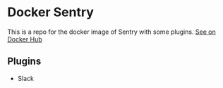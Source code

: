 # Docker Sentry

This is a repo for the docker image of Sentry with some plugins.
[See on Docker Hub](https://hub.docker.com/r/yuzu/sentry)


## Plugins

* Slack